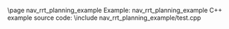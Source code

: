 \page nav_rrt_planning_example Example: nav_rrt_planning_example
C++ example source code:
\include nav_rrt_planning_example/test.cpp
